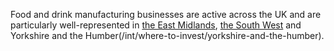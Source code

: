 Food and drink manufacturing businesses are active across the UK and are particularly well-represented in [the East Midlands](/int/where-to-invest/east-midlands), [the South West](/int/where-to-invest/south-west-england) and Yorkshire and the Humber(/int/where-to-invest/yorkshire-and-the-humber).